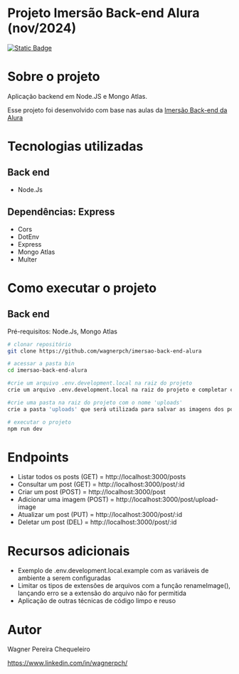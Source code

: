 # Projeto Imersão Back-end Alura (nov/2024)

[![Static Badge](https://img.shields.io/badge/license-GNU-green)](https://github.com/wagnerchc/chess-system-java/blob/master/LICENSE)

# Sobre o projeto

Aplicação backend em Node.JS e Mongo Atlas.

Esse projeto foi desenvolvido com base nas aulas da <a href="https://www.alura.com.br/podcast/hipsterstech-carreira-back-end-e-imersao-node-js-hipsters-ponto-tech-436-a9476?srsltid=AfmBOoqXp63wTXx3FgJK6_BuSWV-vPheJo61gCYjuqREoaESkoaxwwCB" target="_blank">Imersão Back-end da Alura</a>

# Tecnologias utilizadas

## Back end

- Node.Js

## Dependências: Express
- Cors
- DotEnv
- Express
- Mongo Atlas
- Multer

# Como executar o projeto

## Back end

Pré-requisitos: Node.Js, Mongo Atlas

```bash
# clonar repositório
git clone https://github.com/wagnerpch/imersao-back-end-alura

# acessar a pasta bin
cd imersao-back-end-alura

#crie um arquivo .env.development.local na raiz do projeto
crie um arquivo .env.development.local na raiz do projeto e completar com os valores das varíaveis

#crie uma pasta na raiz do projeto com o nome 'uploads'
crie a pasta 'uploads' que será utilizada para salvar as imagens dos posts

# executar o projeto
npm run dev
```

# Endpoints

- Listar todos os posts (GET) = http://localhost:3000/posts
- Consultar um post (GET) = http://localhost:3000/post/:id
- Criar um post (POST) = http://localhost:3000/post
- Adicionar uma imagem (POST) = http://localhost:3000/post/upload-image
- Atualizar um post (PUT) = http://localhost:3000/post/:id
- Deletar um post (DEL) = http://localhost:3000/post/:id

# Recursos adicionais

- Exemplo de .env.development.local.example com as variáveis de ambiente a serem configuradas
- Limitar os tipos de extensões de arquivos com a função renameImage(), lançando erro se a extensão do arquivo não for permitida
- Aplicação de outras técnicas de código limpo e reuso

# Autor

Wagner Pereira Chequeleiro

https://www.linkedin.com/in/wagnerpch/
